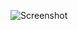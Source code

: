 ![Screenshot](https://raw.githubusercontent.com/Cryakl/Ultimate-RAT-Collection/refs/heads/main/ArmorPiercingSpike/Armor%20piercing%20spike%201.0/Screenshot.png)
